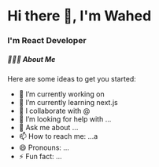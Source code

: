 <h1>Hi there 👋, I'm Wahed</h1> 

<div>
  <h3>I'm React Developer</h3> 
  <h5>👨🏻‍💻 About Me</h4>
</div>


Here are some ideas to get you started:

- 🔭 I’m currently working on 
- 🌱 I’m currently learning next.js
- 👯 I collaborate with @
- 🤔 I’m looking for help with ...
- 💬 Ask me about ...
- 📫 How to reach me: ...a
- 😄 Pronouns: ...
- ⚡ Fun fact: ...
